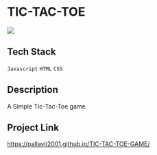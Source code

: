 # TIC-TAC-TOE
<a href="https://github.com/Spectrum-CETB/Spectober_Fest/tree/main/projects_Intermediate"><img src="https://img.shields.io/badge/Projects%20-Intermediate-blue.svg"/></a>

## Tech Stack
`Javascript` `HTML` `CSS`

## Description
A Simple Tic-Tac-Toe game.

## Project Link
 https://pallavii2001.github.io/TIC-TAC-TOE-GAME/
